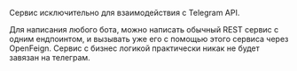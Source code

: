 Сервис исключительно для взаимодействия с Telegram API.

Для написания любого бота, можно написать обычный REST сервис с одним ендпоинтом, и вызывать уже его с помощью этого сервиса через OpenFeign.
Сервис с бизнес логикой практически никак не будет завязан на телеграм.
